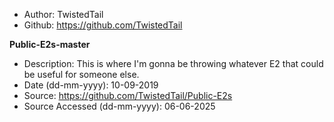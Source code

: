 - Author: TwistedTail
- Github: https://github.com/TwistedTail

**Public-E2s-master**
- Description: This is where I'm gonna be throwing whatever E2 that could be useful for someone else.
- Date (dd-mm-yyyy): 10-09-2019
- Source: https://github.com/TwistedTail/Public-E2s
- Source Accessed (dd-mm-yyyy): 06-06-2025
